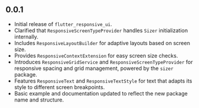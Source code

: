 ## 0.0.1

* Initial release of `flutter_responsive_ui`.
* Clarified that `ResponsiveScreenTypeProvider` handles `Sizer` initialization internally.
* Includes `ResponsiveLayoutBuilder` for adaptive layouts based on screen size.
* Provides `ResponsiveContextExtension` for easy screen size checks.
* Introduces `ResponsiveGridService` and `ResponsiveScreenTypeProvider` for responsive spacing and grid management, powered by the `sizer` package.
* Features `ResponsiveText` and `ResponsiveTextStyle` for text that adapts its style to different screen breakpoints.
* Basic example and documentation updated to reflect the new package name and structure.
